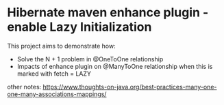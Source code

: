 # Hibernate maven enhance plugin - enable Lazy Initialization 

This project aims to demonstrate how:
 
* Solve the N + 1 problem in @OneToOne relationship
* Impacts of enhance plugin on @ManyToOne relationship when this is marked with fetch = LAZY


other notes:
https://www.thoughts-on-java.org/best-practices-many-one-one-many-associations-mappings/